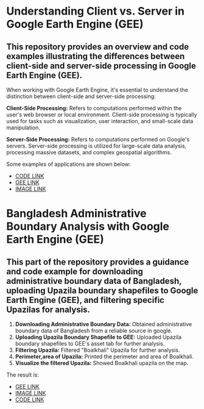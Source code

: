 # **Understanding Client vs. Server in Google Earth Engine (GEE)**
## This repository provides an overview and code examples illustrating the differences between client-side and server-side processing in Google Earth Engine (GEE).

When working with Google Earth Engine, it's essential to understand the distinction between client-side and server-side processing:

**Client-Side Processing:** Refers to computations performed within the user's web browser or local environment. Client-side processing is typically used for tasks such as visualization, user interaction, and small-scale data manipulation.

**Server-Side Processing:** Refers to computations performed on Google's servers. Server-side processing is utilized for large-scale data analysis, processing massive datasets, and complex geospatial algorithms.

Some examples of applications are shown below:
*   [CODE LINK](https://github.com/Ashik-Abdullah-Chowdhury/Basic-GEE-Practice-2/blob/main/GEE-P2.js)
*   [GEE LINK](https://code.earthengine.google.com/8b70f0cc96b0d2dfbd9a3bae3850f868)
*  [IMAGE LINK](https://github.com/Ashik-Abdullah-Chowdhury/Basic-GEE-Practice-2/blob/main/client_vs_server.png)

# **Bangladesh Administrative Boundary Analysis with Google Earth Engine (GEE)**
## This part of the repository provides a guidance and code example for downloading administrative boundary data of Bangladesh, uploading Upazila boundary shapefiles to Google Earth Engine (GEE), and filtering specific Upazilas for analysis.


1.   **Downloading Administrative Boundary Data:** Obtained administrative boundary data of Bangladesh from a reliable source in google.
2.   **Uploading Upazila Boundary Shapefile to GEE:** Uploaded Upazila boundary shapefiles to GEE's asset tab for further analysis.
3.   **Filtering Upazila:** Filtered "Boalkhali" Upazila for further analysis.
4.   **Perimeter,area of Upazila:** Printed the perimeter and area of Boalkhali.
5.   **Visualize the filtered Upazila:** Showed Boalkhali upazila on the map.

The result is:
*  [GEE LINK](https://code.earthengine.google.com/3558fd6747f32a3419270e8d45adf30a)
*   [IMAGE LINK](https://github.com/Ashik-Abdullah-Chowdhury/Basic-GEE-Practice-2/blob/main/Boalkhali%20upazilla.png)
*  [CODE LINK](https://github.com/Ashik-Abdullah-Chowdhury/Basic-GEE-Practice-2/blob/main/Boalkhali_upazilla.js)




